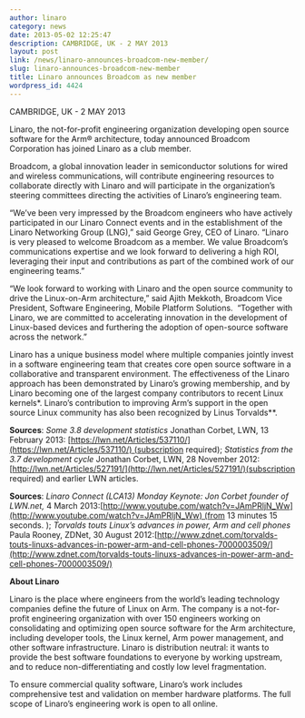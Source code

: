 ```yaml
---
author: linaro
category: news
date: 2013-05-02 12:25:47
description: CAMBRIDGE, UK - 2 MAY 2013
layout: post
link: /news/linaro-announces-broadcom-new-member/
slug: linaro-announces-broadcom-new-member
title: Linaro announces Broadcom as new member
wordpress_id: 4424
---
```


CAMBRIDGE, UK - 2 MAY 2013

Linaro, the not-for-profit engineering organization developing open source software for the Arm® architecture, today announced Broadcom Corporation has joined Linaro as a club member.

Broadcom, a global innovation leader in semiconductor solutions for wired and wireless communications, will contribute engineering resources to collaborate directly with Linaro and will participate in the organization’s steering committees directing the activities of Linaro’s engineering team.

“We’ve been very impressed by the Broadcom engineers who have actively participated in our Linaro Connect events and in the establishment of the Linaro Networking Group (LNG),” said George Grey, CEO of Linaro. “Linaro is very pleased to welcome Broadcom as a member. We value Broadcom’s communications expertise and we look forward to delivering a high ROI, leveraging their input and contributions as part of the combined work of our engineering teams.”

“We look forward to working with Linaro and the open source community to drive the Linux-on-Arm architecture,” said Ajith Mekkoth, Broadcom Vice President, Software Engineering, Mobile Platform Solutions.  “Together with Linaro, we are committed to accelerating innovation in the development of Linux-based devices and furthering the adoption of open-source software across the network.”

Linaro has a unique business model where multiple companies jointly invest in a software engineering team that creates core open source software in a collaborative and transparent environment. The effectiveness of the Linaro approach has been demonstrated by Linaro’s growing membership, and by Linaro becoming one of the largest company contributors to recent Linux kernels\*. Linaro’s contribution to improving Arm’s support in the open source Linux community has also been recognized by Linus Torvalds\*\*.

**Sources**: *Some 3.8 development statistics* Jonathan Corbet, LWN, 13 February 2013: [https://lwn.net/Articles/537110/](https://lwn.net/Articles/537110/) (subscription required); *Statistics from the 3.7 development cycle* Jonathan Corbet, LWN, 28 November 2012:[http://lwn.net/Articles/527191/](http://lwn.net/Articles/527191/)(subscription required) and earlier LWN articles.

**Sources**: *Linaro Connect (LCA13) Monday Keynote: Jon Corbet founder of LWN.net,* 4 March 2013:[http://www.youtube.com/watch?v=JAmPRljN_Ww](http://www.youtube.com/watch?v=JAmPRljN_Ww) (from 13 minutes 15 seconds. ); *Torvalds touts Linux’s advances in power, Arm and cell phones* Paula Rooney, ZDNet, 30 August 2012:[http://www.zdnet.com/torvalds-touts-linuxs-advances-in-power-arm-and-cell-phones-7000003509/](http://www.zdnet.com/torvalds-touts-linuxs-advances-in-power-arm-and-cell-phones-7000003509/)

[](http://www.zdnet.com/torvalds-touts-linuxs-advances-in-power-arm-and-cell-phones-7000003509/)**About Linaro**

Linaro is the place where engineers from the world’s leading technology companies define the future of Linux on Arm. The company is a not-for-profit engineering organization with over 150 engineers working on consolidating and optimizing open source software for the Arm architecture, including developer tools, the Linux kernel, Arm power management, and other software infrastructure. Linaro is distribution neutral: it wants to provide the best software foundations to everyone by working upstream, and to reduce non-differentiating and costly low level fragmentation.

To ensure commercial quality software, Linaro’s work includes comprehensive test and validation on member hardware platforms. The full scope of Linaro’s engineering work is open to all online.
